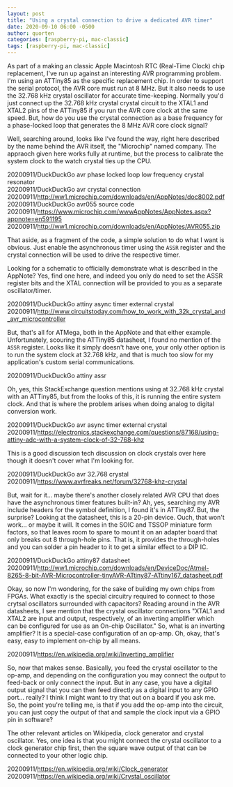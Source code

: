 ```yaml
---
layout: post
title: "Using a crystal connection to drive a dedicated AVR timer"
date: 2020-09-10 06:00 -0500
author: quorten
categories: [raspberry-pi, mac-classic]
tags: [raspberry-pi, mac-classic]
---
```


As part of a making an classic Apple Macintosh RTC (Real-Time Clock)
chip replacement, I've run up against an interesting AVR programming
problem.  I'm using an ATTiny85 as the specific replacement chip.  In
order to support the serial protocol, the AVR core must run at 8 MHz.
But it also needs to use the 32.768 kHz crystal oscillator for
accurate time-keeping.  Normally you'd just connect up the 32.768 kHz
crystal crystal circuit to the XTAL1 and XTAL2 pins of the ATTiny85 if
you run the AVR core clock at the same speed.  But, how do you use the
crystal connection as a base frequency for a phase-locked loop that
generates the 8 MHz AVR core clock signal?

Well, searching around, looks like I've found the way, right here
described by the name behind the AVR itself, the "Microchip" named
company.  The appraoch given here works fully at runtime, but the
process to calibrate the system clock to the watch crystal ties up the
CPU.

20200911/DuckDuckGo avr phase locked loop low frequency crystal resonator  
20200911/DuckDuckGo avr crystal connection  
20200911/http://ww1.microchip.com/downloads/en/AppNotes/doc8002.pdf  
20200911/DuckDuckGo avr055 source code  
20200911/https://www.microchip.com/wwwAppNotes/AppNotes.aspx?appnote=en591195  
20200911/http://ww1.microchip.com/downloads/en/AppNotes/AVR055.zip

That aside, as a fragment of the code, a simple solution to do what I
want is obvious.  Just enable the asynchronous timer using the `ASSR`
register and the crystal connection will be used to drive the
respective timer.

<!-- more -->

Looking for a schematic to officially demonstrate what is described in
the AppNote?  Yes, find one here, and indeed you only do need to set
the ASSR register bits and the XTAL connection will be provided to you
as a separate oscillator/timer.

20200911/DuckDuckGo attiny async timer external crystal  
20200911/http://www.circuitstoday.com/how_to_work_with_32k_crystal_and_avr_microcontroller

But, that's all for ATMega, both in the AppNote and that either
example.  Unfortunately, scouring the ATTiny85 datasheet, I found no
mention of the `ASSR` register.  Looks like it simply doesn't have
one, your only other option is to run the system clock at 32.768 kHz,
and that is much too slow for my application's custom serial
communications.

20200911/DuckDuckGo attiny assr

Oh, yes, this StackExchange question mentions using at 32.768 kHz
crystal with an ATTiny85, but from the looks of this, it is running
the entire system clock.  And that is where the problem arises when
doing analog to digital conversion work.

20200911/DuckDuckGo avr async timer external crystal  
20200911/https://electronics.stackexchange.com/questions/87168/using-attiny-adc-with-a-system-clock-of-32-768-khz

This is a good discussion tech discussion on clock crystals over here
though it doesn't cover what I'm looking for.

20200911/DuckDuckGo avr 32.768 crystal  
20200911/https://www.avrfreaks.net/forum/32768-khz-crystal

But, wait for it... maybe there's another closely related AVR CPU that
does have the asynchronous timer features built-in?  Ah, yes,
searching my AVR include headers for the symbol definition, I found
it's in ATTiny87.  But, the surprise?  Looking at the datasheet, this
is a 20-pin device.  Ouch, that won't work... or maybe it will.  It
comes in the SOIC and TSSOP miniature form factors, so that leaves
room to spare to mount it on an adapter board that only breaks out 8
through-hole pins.  That is, it provides the through-holes and you can
solder a pin header to it to get a similar effect to a DIP IC.

20200911/DuckDuckGo attiny87 datasheet  
20200911/http://ww1.microchip.com/downloads/en/DeviceDoc/Atmel-8265-8-bit-AVR-Microcontroller-tinyAVR-ATtiny87-ATtiny167_datasheet.pdf

Okay, so now I'm wondering, for the sake of building my own chips from
FPGAs.  What exactly is the special circuitry required to connect to
those crytsal oscillators surrounded with capacitors?  Reading around
in the AVR datasheets, I see mention that the crystal oscillator
connections "XTAL1 and XTAL2 are input and output, respectively, of an
inverting amplifier which can be configured for use as an On-chip
Oscillator."  So, what is an inverting amplifier?  It is a
special-case configuration of an op-amp.  Oh, okay, that's easy, easy
to implement on-chip by all means.

20200911/https://en.wikipedia.org/wiki/Inverting_amplifier

So, now that makes sense.  Basically, you feed the crystal oscillator
to the op-amp, and depending on the configuration you may connect the
output to feed-back or only connect the input.  But in any case, you
have a digital output signal that you can then feed directly as a
digital input to any GPIO port... really?  I think I might want to try
that out on a board if you ask me.  So, the point you're telling me,
is that if you add the op-amp into the circuit, you can just copy the
output of that and sample the clock input via a GPIO pin in software?

The other relevant articles on Wikipedia, clock generator and crystal
oscillator.  Yes, one idea is that you might connect the crystal
oscillator to a clock generator chip first, then the square wave
output of that can be connected to your other logic chip.

20200911/https://en.wikipedia.org/wiki/Clock_generator  
20200911/https://en.wikipedia.org/wiki/Crystal_oscillator

